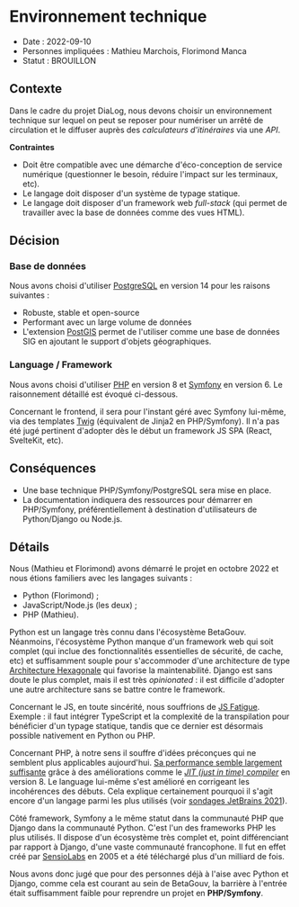 # Environnement technique

* Date : 2022-09-10
* Personnes impliquées : Mathieu Marchois, Florimond Manca
* Statut : BROUILLON

## Contexte

Dans le cadre du projet DiaLog, nous devons choisir un environnement technique sur lequel on peut se reposer pour numériser un arrêté de circulation et le diffuser auprès des _calculateurs d'itinéraires_ via une _API_.

**Contraintes**

* Doit être compatible avec une démarche d'éco-conception de service numérique (questionner le besoin, réduire l'impact sur les terminaux, etc).
* Le langage doit disposer d'un système de typage statique.
* Le langage doit disposer d'un framework web _full-stack_ (qui permet de travailler avec la base de données comme des vues HTML).

## Décision

### Base de données

Nous avons choisi d'utiliser [PostgreSQL](https://www.postgresql.org/) en version 14 pour les raisons suivantes :

* Robuste, stable et open-source
* Performant avec un large volume de données
* L'extension [PostGIS](https://postgis.net/) permet de l'utiliser comme une base de données SIG en ajoutant le support d'objets géographiques.

### Language / Framework

Nous avons choisi d'utiliser [PHP](https://php.net) en version 8 et [Symfony](https://symfony.com) en version 6. Le raisonnement détaillé est évoqué ci-dessous.

Concernant le frontend, il sera pour l'instant géré avec Symfony lui-même, via des templates [Twig](https://twig.symfony.com/) (équivalent de Jinja2 en PHP/Symfony). Il n'a pas été jugé pertinent d'adopter dès le début un framework JS SPA (React, SvelteKit, etc).

## Conséquences

* Une base technique PHP/Symfony/PostgreSQL sera mise en place.
* La documentation indiquera des ressources pour démarrer en PHP/Symfony, préférentiellement à destination d'utilisateurs de Python/Django ou Node.js.

## Détails

Nous (Mathieu et Florimond)  avons démarré le projet en octobre 2022 et nous étions familiers avec les langages suivants :

* Python (Florimond) ;
* JavaScript/Node.js (les deux) ;
* PHP (Mathieu).

Python est un langage très connu dans l'écosystème BetaGouv. Néanmoins, l'écosystème Python manque d'un framework web qui soit complet (qui inclue des fonctionnalités essentielles de sécurité, de cache, etc) et suffisamment souple pour s'accommoder d'une architecture de type [Architecture Hexagonale](https://www.elao.com/blog/dev/architecture-hexagonale-symfony) qui favorise la maintenabilité. Django est sans doute le plus complet, mais il est très _opinionated_ : il est difficile d'adopter une autre architecture sans se battre contre le framework.

Concernant le JS, en toute sincérité, nous souffrions de [JS Fatigue](https://medium.com/@ericclemmons/javascript-fatigue-48d4011b6fc4). Exemple : il faut intégrer TypeScript et la complexité de la transpilation pour bénéficier d'un typage statique, tandis que ce dernier est désormais possible nativement en Python ou PHP.

Concernant PHP, à notre sens il souffre d'idées préconçues qui ne semblent plus applicables aujourd'hui. [Sa performance semble largement suffisante](https://benchmarksgame-team.pages.debian.net/benchmarksgame/fastest/php.html) grâce à des améliorations comme le [_JIT (just in time) compiler_](https://php.watch/versions/8.0/JIT) en version 8. Le language lui-même s'est amélioré en corrigeant les incohérences des débuts. Cela explique certainement pourquoi il s'agit encore d'un langage parmi les plus utilisés (voir [sondages JetBrains 2021](https://www.jetbrains.com/lp/devecosystem-2021/)).

Côté framework, Symfony a le même statut dans la communauté PHP que Django dans la communauté Python. C'est l'un des frameworks PHP les plus utilisés. Il dispose d'un écosystème très complet et, point différenciant par rapport à Django, d'une vaste communauté francophone. Il fut en effet créé par [SensioLabs](https://sensiolabs.com/fr/) en 2005 et a été téléchargé plus d'un milliard de fois.

Nous avons donc jugé que pour des personnes déjà à l'aise avec Python et Django, comme cela est courant au sein de BetaGouv, la barrière à l'entrée était suffisamment faible pour reprendre un projet en **PHP/Symfony**.
